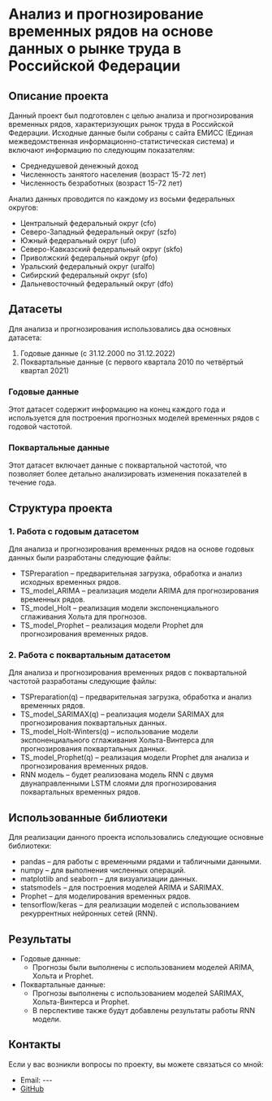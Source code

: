 # Анализ и прогнозирование временных рядов на основе данных о рынке труда в Российской Федерации
## Описание проекта
Данный проект был подготовлен с целью анализа и прогнозирования временных рядов, характеризующих рынок труда в Российской Федерации. 
Исходные данные были собраны с сайта ЕМИСС (Единая межведомственная информационно-статистическая система) и включают информацию по следующим показателям:
* Среднедушевой денежный доход
* Численность занятого населения (возраст 15-72 лет)
* Численность безработных (возраст 15-72 лет)

Анализ данных проводится по каждому из восьми федеральных округов:
* Центральный федеральный округ (cfo)
* Северо-Западный федеральный округ (szfo)
* Южный федеральный округ (ufo)
* Северо-Кавказский федеральный округ (skfo)
* Приволжский федеральный округ (pfo)
* Уральский федеральный округ (uralfo)
* Сибирский федеральный округ (sfo)
* Дальневосточный федеральный округ (dfo)

## Датасеты
Для анализа и прогнозирования использовались два основных датасета:

1. Годовые данные (с 31.12.2000 по 31.12.2022)
2. Поквартальные данные (с первого квартала 2010 по четвёртый квартал 2021)

### Годовые данные
Этот датасет содержит информацию на конец каждого года и используется для построения прогнозных моделей временных рядов с годовой частотой.

### Поквартальные данные
Этот датасет включает данные с поквартальной частотой, что позволяет более детально анализировать изменения показателей в течение года.

## Структура проекта
### 1. Работа с годовым датасетом
Для анализа и прогнозирования временных рядов на основе годовых данных были разработаны следующие файлы:
* TSPreparation – предварительная загрузка, обработка и анализ исходных временных рядов.
* TS_model_ARIMA – реализация модели ARIMA для прогнозирования временных рядов.
* TS_model_Holt – реализация модели экспоненциального сглаживания Хольта для прогнозов.
* TS_model_Prophet – реализация модели Prophet для прогнозирования временных рядов.

### 2. Работа с поквартальным датасетом
Для анализа и прогнозирования временных рядов с поквартальной частотой разработаны следующие файлы:
* TSPreparation(q) – предварительная загрузка, обработка и анализ временных рядов.
* TS_model_SARIMAX(q) – реализация модели SARIMAX для прогнозирования поквартальных данных.
* TS_model_Holt-Winters(q) – использование модели экспоненциального сглаживания Хольта-Винтерса для прогнозирования поквартальных данных.
* TS_model_Prophet(q) – реализация модели Prophet для анализа и прогнозирования временных рядов.
* RNN модель – будет реализована модель RNN с двумя двунаправленными LSTM слоями для прогнозирования поквартальных временных рядов.

## Использованные библиотеки
Для реализации данного проекта использовались следующие основные библиотеки:
* pandas – для работы с временными рядами и табличными данными.
* numpy – для выполнения численных операций.
* matplotlib and seaborn – для визуализации данных.
* statsmodels – для построения моделей ARIMA и SARIMAX.
* Prophet – для моделирования временных рядов.
* tensorflow/keras – для реализации моделей с использованием рекуррентных нейронных сетей (RNN).

## Результаты
* Годовые данные:
  * Прогнозы были выполнены с использованием моделей ARIMA, Хольта и Prophet.
* Поквартальные данные:
  * Прогнозы выполнены с использованием моделей SARIMAX, Хольта-Винтерса и Prophet.
  * В перспективе также будут добавлены результаты работы RNN модели.

## Контакты
Если у вас возникли вопросы по проекту, вы можете связаться со мной:

* Email: ---
* [GitHub](https://github.com/gh0st-kid) 
